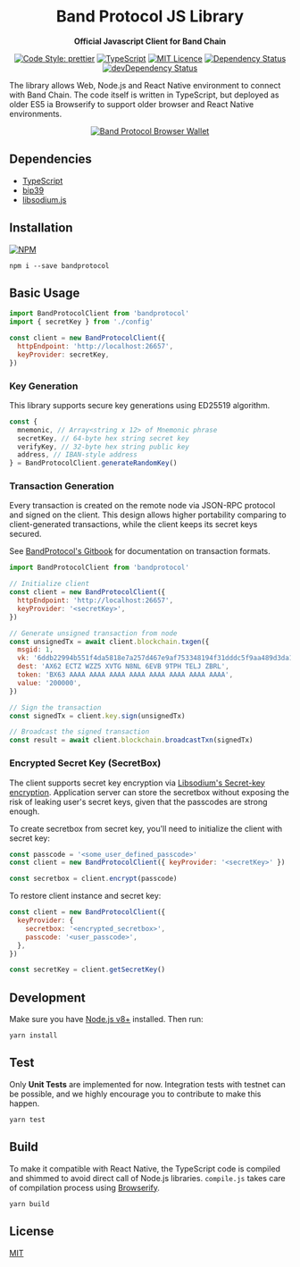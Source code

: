<div align="center">
  <h1>
    Band Protocol JS Library
  </h1>

  <p>
    <strong>Official Javascript Client for Band Chain</strong>

[![Code Style: prettier](https://img.shields.io/badge/code_style-prettier-ff69b4.svg?style=flat-square)](https://github.com/prettier/prettier)
[![TypeScript](https://badges.frapsoft.com/typescript/code/typescript.svg?v=101)](https://github.com/ellerbrock/typescript-badges/)
[![MIT Licence](https://badges.frapsoft.com/os/mit/mit.svg?v=103)](https://opensource.org/licenses/mit-license.php)
[![Dependency Status](https://david-dm.org/bandprotocol/js-client.svg)](https://david-dm.org/bandprotocol/js-client)
[![devDependency Status](https://david-dm.org/bandprotocol/js-client/dev-status.svg)](https://david-dm.org/bandprotocol/js-client#info=devDependencies)
  </p>
</div>

The library allows Web, Node.js and React Native environment to connect with Band Chain. The code itself is written in TypeScript, but deployed as older ES5 ia Browserify to support older browser and React Native environments.

<div align="center">
  <a href="https://bandprotocol.com" target="_blank">
    <img src="https://user-images.githubusercontent.com/891585/43634398-2929251c-9736-11e8-8e1d-2226bad24392.png" alt="Band Protocol Browser Wallet">
  </a>
</div>


## Dependencies

- [TypeScript](https://www.typescriptlang.org/)
- [bip39](https://github.com/bitcoinjs/bip39)
- [libsodium.js](https://github.com/jedisct1/libsodium.js)

## Installation


[![NPM](https://nodei.co/npm/bandprotocol.png?downloads=true&downloadRank=true&stars=true)](https://nodei.co/npm/bandprotocol/)

```
npm i --save bandprotocol
```

## Basic Usage

```js
import BandProtocolClient from 'bandprotocol'
import { secretKey } from './config'

const client = new BandProtocolClient({
  httpEndpoint: 'http://localhost:26657',
  keyProvider: secretKey,
})
```

### Key Generation

This library supports secure key generations using ED25519 algorithm.

```js
const {
  mnemonic, // Array<string x 12> of Mnemonic phrase
  secretKey, // 64-byte hex string secret key
  verifyKey, // 32-byte hex string public key
  address, // IBAN-style address
} = BandProtocolClient.generateRandomKey()
```

### Transaction Generation

Every transaction is created on the remote node via JSON-RPC protocol and signed on the client. This design allows higher portability comparing to client-generated transactions, while the client keeps its secret keys secured.

See [BandProtocol's Gitbook](https://bandprotocol.gitbook.io/blockchain) for documentation on transaction formats.

```js
import BandProtocolClient from 'bandprotocol'

// Initialize client
const client = new BandProtocolClient({
  httpEndpoint: 'http://localhost:26657',
  keyProvider: '<secretKey>',
})

// Generate unsigned transaction from node
const unsignedTx = await client.blockchain.txgen({
  msgid: 1,
  vk: '6ddb22994b551f4da5818e7a257d467e9af753348194f31dddc5f9aa489d3da1',
  dest: 'AX62 ECTZ WZZ5 XVTG N8NL 6EVB 9TPH TELJ ZBRL',
  token: 'BX63 AAAA AAAA AAAA AAAA AAAA AAAA AAAA AAAA',
  value: '200000',
})

// Sign the transaction
const signedTx = client.key.sign(unsignedTx)

// Broadcast the signed transaction
const result = await client.blockchain.broadcastTxn(signedTx)
```

### Encrypted Secret Key (SecretBox)

The client supports secret key encryption via [Libsodium's Secret-key encryption](https://download.libsodium.org/doc/secret-key_cryptography/authenticated_encryption.html). Application server can store the secretbox without exposing the risk of leaking user's secret keys, given that the passcodes are strong enough.

To create secretbox from secret key, you'll need to initialize the client with secret key:

```js
const passcode = '<some_user_defined_passcode>'
const client = new BandProtocolClient({ keyProvider: '<secretKey>' })

const secretbox = client.encrypt(passcode)
```

To restore client instance and secret key:

```js
const client = new BandProtocolClient({
  keyProvider: {
    secretbox: '<encrypted_secretbox>',
    passcode: '<user_passcode>',
  },
})

const secretKey = client.getSecretKey()
```

## Development

Make sure you have [Node.js v8+](https://nodejs.org/en/) installed. Then run:

```
yarn install
```

## Test

Only **Unit Tests** are implemented for now. Integration tests with testnet can be possible, and we highly encourage you to contribute to make this happen.

```
yarn test
```

## Build

To make it compatible with React Native, the TypeScript code is compiled and shimmed to avoid direct call of Node.js libraries. `compile.js` takes care of compilation process using [Browserify](http://browserify.org/).

```
yarn build
```

## License

[MIT](LICENSE.md)
